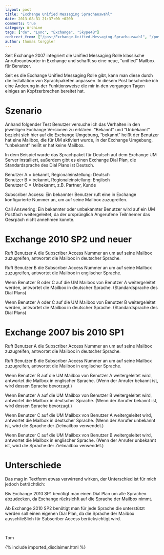 ```yaml
---
layout: post
title: "Exchange Unified Messaging Sprachauswahl"
date: 2013-08-31 21:37:00 +0200
comments: true
category: Archive
tags: ["de", "Lync", "Exchange", "Skype4B"]
redirect_from: ["/post/Exchange-Unified-Messaging-Sprachauswahl", "/post/exchange-unified-messaging-sprachauswahl"]
author: thomas torggler
---
```

<!-- more -->
<p>Seit Exchange 2007 integriert die Unified Messaging Rolle klassische Anrufbeantworter in Exchange und schafft so eine neue, “unified” Mailbox für Benutzer.</p>  <p>Seit es die Exchange Unified Messaging Rolle gibt, kann man diese durch die Installation von Sprachpaketen anpassen. In diesem Post beschreibe ich eine Änderung in der Funktionsweise die mir in den vergangen Tagen einiges an Kopfzerbrechen bereitet hat.</p>  <h1>Szenario</h1>  <p>Anhand folgender Test Benutzer versuche ich das Verhalten in den jeweiligen Exchange Versionen zu erklären. “Bekannt” und “Unbekannt” bezieht sich hier auf die Exchange Umgebung, “bekannt” heißt der Benutzer hat eine Mailbox, die für UM aktiviert wurde, in der Exchange Umgebung, “unbekannt” heißt er hat keine Mailbox.</p>  <p>In dem Beispiel wurde das Sprachpaket für Deutsch auf dem Exchange UM Server installiert, außerdem gibt es einen Exchange Dial Plan, die Standardsprache des Dial Plans ist Deutsch.</p>  <p>Benutzer A = bekannt, Regionaleinstellung: Deutsch    <br />Benutzer B = bekannt, Regionaleinstellung: Englisch     <br />Benutzer C = Unbekannt, z.B. Partner, Kunde</p>  <p>Subscriber Access: Ein bekannter Benutzer ruft eine in Exchange konfigurierte Nummer an, um auf seine Mailbox zuzugreifen.</p>  <p>Call Answering: Ein bekannter oder unbekannter Benutzer wird auf ein UM Postfach weitergeleitet, da der ursprünglich Angerufene Teilnhemer das Gesrpäch nicht annehmen konnte.</p>  <h1>Exchange 2010 SP2 und neuer</h1>  <p>Ruft Benutzer A die Subscriber Access Nummer an um auf seine Mailbox zuzugreifen, antwortet die Mailbox in deutscher Sprache.</p>  <p>Ruft Benutzer B die Subscriber Access Nummer an um auf seine Mailbox zuzugreifen, antwortet die Mailbox in englischer Sprache.</p>  <p>Wenn Benutzer B oder C auf die UM Mailbox von Benutzer A weitergeleitet werden, antwortet die Mailbox in deutscher Sprache. (Standardsprache des Dial Plans)</p>  <p>Wenn Benutzer A oder C auf die UM Mailbox von Benutzer B weitergeleitet werden, antwortet die Mailbox in deutscher Sprache. (Standardsprache des Dial Plans)</p>  <h1>Exchange 2007 bis 2010 SP1</h1>  <p>Ruft Benutzer A die Subscriber Access Nummer an um auf seine Mailbox zuzugreifen, antwortet die Mailbox in deutscher Sprache.</p>  <p>Ruft Benutzer B die Subscriber Access Nummer an um auf seine Mailbox zuzugreifen, antwortet die Mailbox in englischer Sprache.</p>  <p>Wenn Benutzer B auf die UM Mailbox von Benutzer A weitergeleitet wird, antwortet die Mailbox in englischer Sprache. (Wenn der Anrufer bekannt ist, wird dessen Sprache bevorzugt.)</p>  <p>Wenn Benutzer A auf die UM Mailbox von Benutzer B weitergeleitet wird, antwortet die Mailbox in deutscher Sprache. (Wenn der Anrufer bekannt ist, wird dessen Sprache bevorzugt.)</p>  <p>Wenn Benutzer C auf die UM Mailbox von Benutzer A weitergeleitet wird, antwortet die Mailbox in deutscher Sprache. (Wenn der Anrufer unbekannt ist, wird die Sprache der Zielmailbox verwendet.)</p>  <p>Wenn Benutzer C auf die UM Mailbox von Benutzer B weitergeleitet wird, antwortet die Mailbox in englischer Sprache. (Wenn der Anrufer unbekannt ist, wird die Sprache der Zielmailbox verwendet.)</p>  <h1></h1>  <h1>Unterschiede</h1>  <p>Das mag in Textform etwas verwirrend wirken, der Unterschied ist für mich jedoch beträchtlich:</p>  <p>Bis Exchange 2010 SP1 benötigt man einen Dial Plan um alle Sprachen abzudecken, da Exchange rücksichft auf die Sprache der Mailbox nimmt.</p>  <p>Ab Exchange 2010 SP2 benötigt man für jede Sprache die unterstützt werden soll einen eigenen Dial Plan, da die Sprache der Mailbox ausschließlich für Subscriber Access berücksichtigt wird.</p>  <p>&#160;</p>  <p>Tom</p>
{% include imported_disclaimer.html %}

